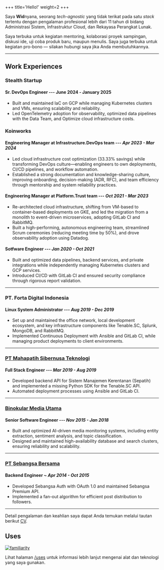 +++
title='Hello!'
weight=2
+++

Saya **Wid**nyana, seorang *tech-agnostic* yang tidak terikat pada satu *stack* tertentu dengan pengalaman profesional lebih dari 11 tahun di bidang Administrasi Sistem, Infrastruktur Cloud, dan Rekayasa Perangkat Lunak.

Saya terbuka untuk kegiatan mentoring, kolaborasi proyek sampingan, diskusi ide, uji coba produk baru, maupun menulis. Saya juga terbuka untuk kegiatan pro-bono — silakan hubungi saya jika Anda membutuhkannya.

---

## Work Experiences

### Stealth Startup

#### Sr. DevOps Engineer --- June 2024 ‑ January 2025

- Built and maintained IaC on GCP while managing Kubernetes clusters and VMs, ensuring scalability and reliability.
- Led OpenTelemetry adoption for observability, optimized data pipelines with the Data Team, and Optimize cloud infrastructure costs.

### Koinworks

#### Engineering Manager at Infrastructure.DevOps team --- *Apr 2023 - Mar 2024*

- Led cloud infrastructure cost optimization (33.33% savings) while transforming DevOps culture—enabling engineers to own deployments, CI/CD pipelines, and workflow automation.
- Established a strong documentation and knowledge-sharing culture, improving onboarding, decision-making (ADR, RFC), and team efficiency through mentorship and system reliability practices.

#### Engineering Manager at  Platform.Trust team --- *Oct 2021 - Mar 2023*

- Re-architected cloud infrastructure, shifting from VM-based to container-based deployments on GKE, and led the migration from a monolith to event-driven microservices, adopting GitLab CI and RabbitMQ.  
- Built a high-performing, autonomous engineering team, streamlined Scrum ceremonies (reducing meeting time by 50%), and drove observability adoption using Datadog.  

#### Sotfware Engineer --- *Jan 2020 - Oct 2021*

- Built and optimized data pipelines, backend services, and private integrations while independently managing Kubernetes clusters and GCP services.  
- Introduced CI/CD with GitLab CI and ensured security compliance through rigorous report validation.  

---

### PT. Forta Digital Indonesia

#### Linux System Administrator --- *Aug 2019 - Dec 2019*

- Set up and maintained the office network, local development ecosystem, and key infrastructure components like Tenable.SC, Splunk, MongoDB, and RabbitMQ.  
- Implemented Continuous Deployment with Ansible and GitLab CI, while managing product deployments to client environments.  

---

### [PT Mahapatih Sibernusa Teknologi](https://mahapatih.id)

#### Full Stack Engineer --- *Mar 2019 - Aug 2019*

- Developed backend API for Sistem Manajemen Kerentanan (Sepatih) and implemented a missing Python SDK for the Tenable.SC API.  
- Automated deployment processes using Ansible and GitLab CI.

---

### [Binokular Media Utama](https://binokular.net)

#### Senior Software Engineer --- *Nov 2015 - Jan 2018*

- Built and optimized AI-driven media monitoring systems, including entity extraction, sentiment analysis, and topic classification.  
- Designed and maintained high-availability database and search clusters, ensuring reliability and scalability.

---

### [PT Sebangsa Bersama](https://sebangsanetwork.com/)

#### Backend Engineer ~ *Apr 2014 - Oct 2015*

- Developed Sebangsa Auth with OAuth 1.0 and maintained Sebangsa Premium API.  
- Implemented a fan-out algorithm for efficient post distribution to followers.

---

Detail pengalaman dan keahlian saya dapat Anda temukan melalui tautan berikut [CV](/cv/widnyana-20250300.pdf).

## Uses

[![familiarity](https://skillicons.dev/icons?i=aws,gcp,linux,redhat,kubernetes,git,docker,py,go,lua,mongodb,mysql,postgres,sqlite,nix,nodejs,raspberrypi,md,jenkins,flutter,dart,react,ts&perline=15)](#_)

Lihat halaman [/uses](/uses) untuk informasi lebih lanjut mengenai alat dan teknologi yang saya gunakan.
